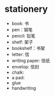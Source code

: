 # stationery
* book: 书
* pen：钢笔
* pencil: 铅笔
* shelf: 架子
* bookshelf：书架
* letter: 信
* writing paper: 信纸
* envelop: 信封
* chalk:
* a pad:
* glue
* handwriting
